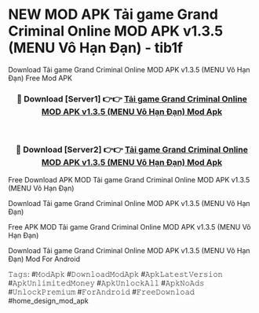 # NEW MOD APK Tải game Grand Criminal Online MOD APK v1.3.5 (MENU Vô Hạn Đạn) - tib1f
Download Tải game Grand Criminal Online MOD APK v1.3.5 (MENU Vô Hạn Đạn) Free Mod APK

<div align="center">
<h3>🔴 Download [Server1] 👉👉 <a href="https://apk-comot.site?title=Tải_game_Grand_Criminal_Online_MOD_APK_v1.3.5_(MENU_Vô_Hạn_Đạn)">Tải game Grand Criminal Online MOD APK v1.3.5 (MENU Vô Hạn Đạn) Mod Apk</a></h3><br>

<h3>🔴 Download [Server2] 👉👉 <a href="https://apk-comot.site?title=Tải_game_Grand_Criminal_Online_MOD_APK_v1.3.5_(MENU_Vô_Hạn_Đạn)">Tải game Grand Criminal Online MOD APK v1.3.5 (MENU Vô Hạn Đạn) Mod Apk</a></h3>
</div>


Free Download APK MOD Tải game Grand Criminal Online MOD APK v1.3.5 (MENU Vô Hạn Đạn)

Download Tải game Grand Criminal Online MOD APK v1.3.5 (MENU Vô Hạn Đạn) 

Free APK MOD Tải game Grand Criminal Online MOD APK v1.3.5 (MENU Vô Hạn Đạn) 

Download Tải game Grand Criminal Online MOD APK v1.3.5 (MENU Vô Hạn Đạn) Mod For Android

𝚃𝚊𝚐𝚜: #𝙼𝚘𝚍𝙰𝚙𝚔 #𝙳𝚘𝚠𝚗𝚕𝚘𝚊𝚍𝙼𝚘𝚍𝙰𝚙𝚔 #𝙰𝚙𝚔𝙻𝚊𝚝𝚎𝚜𝚝𝚅𝚎𝚛𝚜𝚒𝚘𝚗 #𝙰𝚙𝚔𝚄𝚗𝚕𝚒𝚖𝚒𝚝𝚎𝚍𝙼𝚘𝚗𝚎𝚢 #𝙰𝚙𝚔𝚄𝚗𝚕𝚘𝚌𝚔𝙰𝚕𝚕 #𝙰𝚙𝚔𝙽𝚘𝙰𝚍𝚜 #𝚄𝚗𝚕𝚘𝚌𝚔𝙿𝚛𝚎𝚖𝚒𝚞𝚖 #𝙵𝚘𝚛𝙰𝚗𝚍𝚛𝚘𝚒𝚍 #𝙵𝚛𝚎𝚎𝙳𝚘𝚠𝚗𝚕𝚘𝚊𝚍 #home_design_mod_apk